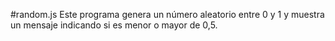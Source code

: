 #random.js
Este programa genera un número aleatorio entre 0 y 1 y muestra un mensaje indicando si es menor o mayor de 0,5.
